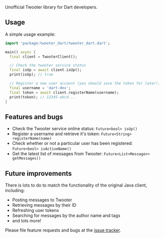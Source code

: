 Unofficial Twooter library for Dart developers.

## Usage

A simple usage example:

```dart
import 'package:twooter_dart/twooter_dart.dart';

main() async {
  final client = TwooterClient();

  // Check the twooter service status
  final isUp = await client.isUp();
  print(isUp); // true

  // Register a new user account (you should save the token for later!)
  final username = 'dart-dev';
  final token = await client.registerName(username);
  print(token); // 12345-abcd...
}
```

## Features and bugs
- Check the Twooter service online status: `Future<bool> isUp()`
- Register a username and retrieve it's token: `Future<String> registerName(name)`
- Check whether or not a particular user has been registered: `Future<bool> isActiveName()`
- Get the latest list of messages from Twooter: `Future<List<Message>> getMessages()`


## Future improvements
There is lots to do to match the functionality of the original Java client, including:
- Posting messages to Twooter
- Retrieving messages by their ID
- Refreshing user tokens
- Searching for messages by the author name and tags
- and lots more!


Please file feature requests and bugs at the [issue tracker][tracker].

[tracker]: https://github.com/IncognitoJam/twooter_dart
